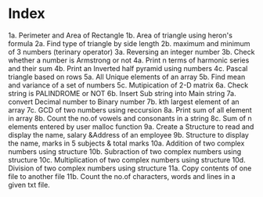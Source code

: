 # Index

1a. Perimeter and Area of Rectangle
1b. Area of triangle using heron's formula
2a. Find type of triangle by side length
2b. maximum and minimum of 3 numbers (terinary operator)
3a. Reversing an integer number
3b. Check whether a number is Armstrong or not
4a. Print n terms of harmonic series and their sum
4b. Print an Inverted half pyramid using numbers
4c. Pascal triangle based on rows
5a. All Unique elements of an array
5b. Find mean and variance of a set of numbers
5c. Mutipication of 2-D matrix
6a. Check string is PALINDROME or NOT
6b. Insert Sub string into Main string
7a. convert Decimal number to Binary number
7b. kth largest element of an array
7c. GCD of two numbers using reccursion
8a. Print sum of all element in array
8b. Count the no.of vowels and consonants in a string
8c. Sum of n elements entered by user malloc function
9a. Create a Structure to read and display the name, salary &Address of an employee
9b. Structure to display the name, marks in 5 subjects & total marks
10a. Addition of two complex numbers using structure
10b. Subraction of two complex numbers using structure
10c. Multiplication of two complex numbers using structure
10d. Division of two complex numbers using structure
11a. Copy contents of one file to another file
11b. Count the no.of characters, words and lines in a given txt file.